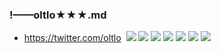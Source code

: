 ### !——oltlo★★★.md
- https://twitter.com/oltlo
![]()
![](https://pbs.twimg.com/media/D9FWNnAVAAAj8LS?format=jpg&name=4096x4096)
![](https://pbs.twimg.com/media/EEKKmqRXYAAReF0?format=jpg&name=4096x4096)
![](https://pbs.twimg.com/media/EEKKmrOXoAMpnW4?format=jpg&name=4096x4096)
![](https://pbs.twimg.com/media/EEKJ-riXkAAB3GF?format=jpg&name=4096x4096)
![](https://pbs.twimg.com/media/EEKJ-rjWwAYhSaJ?format=jpg&name=4096x4096)
![](https://pbs.twimg.com/media/EEKJ-rmXsAAga8z?format=jpg&name=4096x4096)
![](https://pbs.twimg.com/media/EEKJ-rlWkAc_c8B?format=jpg&name=4096x4096)
